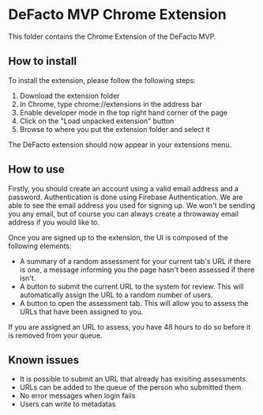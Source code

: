 # DeFacto MVP Chrome Extension

This folder contains the Chrome Extension of the DeFacto MVP.

## How to install

To install the extension, please follow the following steps:

1. Download the extension folder
2. In Chrome, type chrome://extensions in the address bar
3. Enable developer mode in the top right hand corner of the page
4. Click on the "Load unpacked extension" button
5. Browse to where you put the extension folder and select it

The DeFacto extension should now appear in your extensions menu.

## How to use

Firstly, you should create an account using a valid email address and a password. Authentication is done using Firebase Authentication. We are able to see the email address you used for signing up. We won't be sending you any email, but of course you can always create a throwaway email address if you would like to.

Once you are signed up to the extension, the UI is composed of the following elements:

* A summary of a random assessment for your current tab's URL if there is one, a message informing you the page hasn't been assessed if there isn't.
* A button to submit the current  URL to the system for review. This will automatically assign the URL to a random number of users.
* A button to open the assessment tab. This will allow you to assess the URLs that have been assigned to you.

If you are assigned an URL to assess, you have 48 hours to do so before it is removed from your queue.

## Known issues

* It is possible to submit an URL that already has exisiting assessments.
* URLs can be added to the queue of the person who submitted them.
* No error messages when login fails
* Users can write to metadatas
